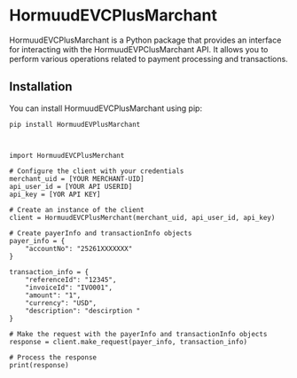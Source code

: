 # HormuudEVCPlusMarchant

HormuudEVCPlusMarchant is a Python package that provides an interface for interacting with the HormuudEVPClusMarchant API. It allows you to perform various operations related to payment processing and transactions.

## Installation

You can install HormuudEVCPlusMarchant using pip:

```shell
pip install HormuudEVPlusMarchant



import HormuudEVCPlusMerchant

# Configure the client with your credentials
merchant_uid = [YOUR MERCHANT-UID]
api_user_id = [YOUR API USERID]
api_key = [YOR API KEY]

# Create an instance of the client
client = HormuudEVCPlusMerchant(merchant_uid, api_user_id, api_key)

# Create payerInfo and transactionInfo objects
payer_info = {
    "accountNo": "25261XXXXXXX"
}

transaction_info = {
    "referenceId": "12345",
    "invoiceId": "IVO001",
    "amount": "1",
    "currency": "USD",
    "description": "descirption "
}

# Make the request with the payerInfo and transactionInfo objects
response = client.make_request(payer_info, transaction_info)

# Process the response
print(response)

 
